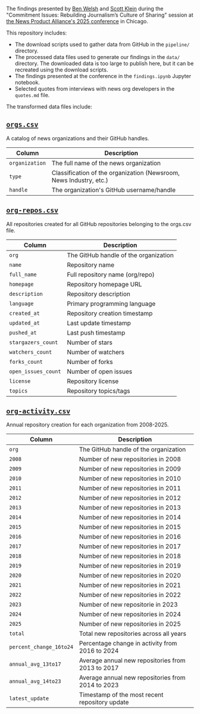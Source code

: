 The findings presented by [Ben Welsh](https://palewi.re) and [Scott Klein](https://www.linkedin.com/in/kleinmatic/) during the "Commitment Issues: Rebuilding Journalism’s Culture of Sharing" session at [the News Product Alliance's 2025 conference](https://newsproduct.org/npasummit/sessions) in Chicago.

This repository includes:

* The download scripts used to gather data from GitHub in the `pipeline/` directory.
* The processed data files used to generate our findings in the `data/` directory. The downloaded data is too large to publish here, but it can be recreated using the download scripts.
* The findings presented at the conference in the `findings.ipynb` Jupyter notebook.
* Selected quotes from interviews with news org developers in the `quotes.md` file.

The transformed data files include:

## [`orgs.csv`](data/transformed/orgs.csv)

A catalog of news organizations and their GitHub handles.

| Column | Description |
|--------|-------------|
| `organization` | The full name of the news organization |
| `type` | Classification of the organization (Newsroom, News Industry, etc.) |
| `handle` | The organization's GitHub username/handle |

## [`org-repos.csv`](data/transformed/org-repos.csv)

All repositories created for all GitHub repositories belonging to the orgs.csv file.

| Column | Description |
|--------|-------------|
| `org` | The GitHub handle of the organization |
| `name` | Repository name |
| `full_name` | Full repository name (org/repo) |
| `homepage` | Repository homepage URL |
| `description` | Repository description |
| `language` | Primary programming language |
| `created_at` | Repository creation timestamp |
| `updated_at` | Last update timestamp |
| `pushed_at` | Last push timestamp |
| `stargazers_count` | Number of stars |
| `watchers_count` | Number of watchers |
| `forks_count` | Number of forks |
| `open_issues_count` | Number of open issues |
| `license` | Repository license |
| `topics` | Repository topics/tags |

## [`org-activity.csv`](data/transformed/org-activity.csv)

Annual repository creation for each organization from 2008-2025.

| Column | Description |
|--------|-------------|
| `org` | The GitHub handle of the organization |
| `2008` | Number of new repositories in 2008 |
| `2009` | Number of new repositories in 2009 |
| `2010` | Number of new repositories in 2010 |
| `2011` | Number of new repositories in 2011 |
| `2012` | Number of new repositories in 2012 |
| `2013` | Number of new repositories in 2013 |
| `2014` | Number of new repositories in 2014 |
| `2015` | Number of new repositories in 2015 |
| `2016` | Number of new repositories in 2016 |
| `2017` | Number of new repositories in 2017 |
| `2018` | Number of new repositories in 2018 |
| `2019` | Number of new repositories in 2019 |
| `2020` | Number of new repositories in 2020 |
| `2021` | Number of new repositories in 2021 |
| `2022` | Number of new repositories in 2022 |
| `2023` | Number of new repositorie in 2023 |
| `2024` | Number of new repositories in 2024 |
| `2025` | Number of new repositories in 2025 |
| `total` | Total new repositories across all years |
| `percent_change_16to24` | Percentage change in activity from 2016 to 2024 |
| `annual_avg_13to17` | Average annual new repositories from 2013 to 2017 |
| `annual_avg_14to23` | Average annual new repositories from 2014 to 2023 |
| `latest_update` | Timestamp of the most recent repository update |
